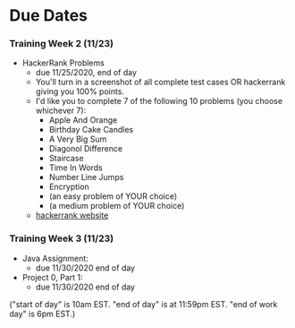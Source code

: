 # Due Dates


### Training Week 2 (11/23)
* HackerRank Problems
    * due 11/25/2020, end of day
    * You'll turn in a screenshot of all complete test cases OR hackerrank giving you 100% points.
    * I'd like you to complete 7 of the following 10 problems (you choose whichever 7):
        * Apple And Orange
        * Birthday Cake Candles
        * A Very Big Sum
        * Diagonol Difference
        * Staircase
        * Time In Words
        * Number Line Jumps
        * Encryption
        * (an easy problem of YOUR choice)
        * (a medium problem of YOUR choice)
    * [hackerrank website](https://www.hackerrank.com/) 

### Training Week 3 (11/23)
* Java Assignment:
    * due 11/30/2020 end of day
* Project 0, Part 1:
    * due 11/30/2020 end of day

("start of day" is 10am EST. "end of day" is at 11:59pm EST. "end of work day" is 6pm EST.)
